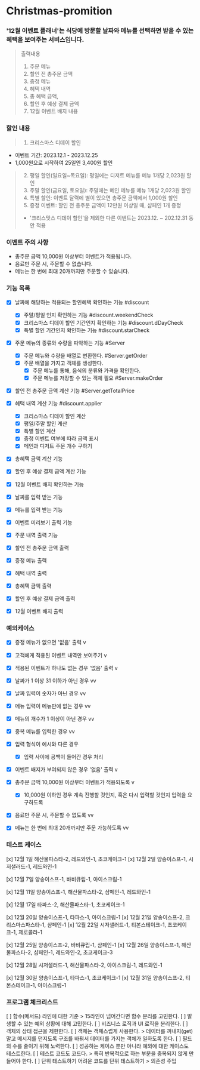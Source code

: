 # Christmas-promition

### '12월 이벤트 플래너'는 식당에 방문할 날짜와 메뉴를 선택하면 받을 수 있는 혜택을 보여주는 서비스입니다.

> 출력내용
> 1. 주문 메뉴
> 2. 할인 전 총주문 금액
> 3. 증정 메뉴
> 4. 혜택 내역
> 5. 총 혜택 금액,
> 6. 할인 후 예상 결제 금액
> 7. 12월 이벤트 배지 내용

### 할인 내용

> 1. 크리스마스 디데이 할인
  - 이벤트 기간: 2023.12.1 - 2023.12.25
  - 1,000원으로 시작하여 25일엔 3,400원 할인
> 2. 평일 할인(일요일~목요일): 평일에는 디저트 메뉴를 메뉴 1개당 2,023원 할인
> 3. 주말 할인(금요일, 토요일): 주말에는 메인 메뉴를 메뉴 1개당 2,023원 할인
> 4. 특별 할인: 이벤트 달력에 별이 있으면 총주문 금액에서 1,000원 할인
> 5. 증정 이벤트: 할인 전 총주문 금액이 12만원 이상일 때, 샴페인 1개 증정
> * '크리스맛스 디데이 할인'을 제외한 다른 이벤트는 2023.12. ~ 202.12.31 동안 적용

### 이벤트 주의 사항
- 총주문 금액 10,000원 이상부터 이벤트가 적용됩니다.
- 음료만 주문 시, 주문할 수 없습니다.
- 메뉴는 한 번에 최대 20개까지만 주문할 수 있습니다.

### 기능 목록

- [x] 날짜에 해당하는 적용되는 할인혜택 확인하는 기능 #discount
  - [x] 주말/평일 인지 확인하는 기능 #discount.weekendCheck
  - [x] 크리스마스 디데이 할인 기간인지 확인하는 기능 #discount.dDayCheck
  - [x] 특별 할인 기간인지 확인하는 기능 #discount.starCheck

- [x] 주문 메뉴의 종류와 수량을 파악하는 기능 #Server
  - [x] 주문 메뉴와 수량을 배열로 변환한다. #Server.getOrder
  - [x] 주문 배열을 가지고 객체를 생성한다.
    - [x] 주문 메뉴를 통해, 음식의 분류와 가격을 확인한다.
    - [x] 주문 메뉴를 저장할 수 있는 객체 필요 #Server.makeOrder
   
- [x] 할인 전 총주문 금액 계산 기능 #Server.getTotalPrice

- [x] 혜택 내역 계산 기능 #discount.applier
  - [x] 크리스마스 디데이 할인 계산 
  - [x] 평일/주말 할인 계산
  - [x] 특별 할인 계산
  - [x] 증정 이벤트 여부에 따라 금액 표시
  - [x] 메인과 디저트 주문 개수 구하기

- [x] 총혜택 금액 계산 기능
- [x] 할인 후 예상 결제 금액 계산 기능
- [x] 12월 이벤트 배지 확인하는 기능

- [x] 날짜를 입력 받는 기능
- [x] 메뉴를 입력 받는 기능

- [x] 이벤트 미리보기 출력 기능
- [x] 주문 내역 출력 기능
- [x] 할인 전 총주문 금액 출력
- [x] 증정 메뉴 출력
- [x] 혜택 내역 출력
- [x] 총혜택 금액 출력
- [x] 할인 후 예상 결제 금액 출력
- [x] 12월 이벤트 배지 출력

### 예외케이스
- [x] 증정 메뉴가 없으면 '없음' 출력 v

- [x] 고객에게 적용된 이벤트 내역만 보여주기 v
- [x] 적용된 이벤트가 하나도 없는 경우 '없음' 출력 v

- [x] 날짜가 1 이상 31 이하가 아닌 경우 vv
- [x] 날짜 입력이 숫자가 아닌 경우 vv

- [x] 메뉴 입력이 메뉴판에 없는 경우 vv
- [x] 메뉴의 개수가 1 이상이 아닌 경우 vv
- [x] 중복 메뉴를 입력한 경우 vv
- [x] 입력 형식이 예시와 다른 경우
  - [x] 입력 사이에 공백이 들어간 경우 처리

- [x] 이벤트 배지가 부여되지 않은 경우 '없음' 출력 v

- [x] 총주문 금액 10,000원 이상부터 이벤트가 적용되도록 v
  - [x] 10,000원 이하인 경우 계속 진행할 것인지, 혹은 다시 입력할 것인지 입력을 요구하도록
- [x] 음료만 주문 시, 주문할 수 없도록 vv
- [x] 메뉴는 한 번에 최대 20개까지만 주문 가능하도록 vv
 
### 테스트 케이스
[x] 12월 1일 해산물파스타-2, 레드와인-1, 초코케이크-1
[x] 12월 2일 양송이스프-1, 시저샐러드-1, 레드와인-1

[x] 12월 7일 양송이스프-1, 바비큐립-1, 아이스크림-1

[x] 12월 11일 양송이스프-1, 해산물파스타-2, 샴페인-1, 레드와인-1

[x] 12월 17일 타파스-2, 해산물파스타-1, 초코케이크-1

[x] 12월 20일 양송이스프-1, 타파스-1, 아이스크림-1
[x] 12월 21일 양송이스프-2, 크리스마스파스타-1, 샴페인-1
[x] 12월 22일 시저샐러드-1, 티본스테이크-1, 초코케이크-1, 제로콜라-1

[x] 12월 25일 양송이스프-2, 바비큐립-1, 샴페인-1
[x] 12월 26일 양송이스프-1, 해산물파스타-2, 샴페인-1, 레드와인-2, 초코케이크-3

[x] 12월 28일 시저샐러드-1, 해산물파스타-2, 아이스크림-1, 레드와인-1

[x] 12월 30일 양송이스프-1, 타파스-1, 초코케이크-1
[x] 12월 31일 양송이스프-2, 티본스테이크-1, 아이스크림-1

### 프로그램 체크리스트
[ ] 함수(메서드) 라인에 대한 기준 > 15라인이 넘어간다면 함수 분리를 고민한다.
[ ] 발생할 수 있는 예외 상황에 대해 고민한다.
[ ] 비즈니스 로직과 UI 로직을 분리한다.
[ ] 객체의 상태 접근을 제한한다.
[ ] 객체는 객체스럽게 사용한다. > 데이터를 꺼내지(get)말고 메시지를 던지도록 구조를 바꿔서 데이터를 가지는 객체가 일하도록 한다.
[ ] 필드의 수를 줄이기 위해 노력한다.
[ ] 성공하는 케이스 뿐만 아니라 예외에 대한 케이스도 테스트한다.
[ ] 테스트 코드도 코드다. > 특히 반복적으로 하는 부분을 중복되지 않게 만들어야 한다.
[ ] 단위 테스트하기 어려운 코드를 단위 테스트하기 > 의존성 주입
